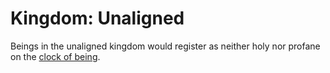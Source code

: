 # Kingdom: Unaligned

Beings in the unaligned kingdom would register as neither holy nor profane on the [clock of being](../../../../../cosmology/clock-of-being.md).